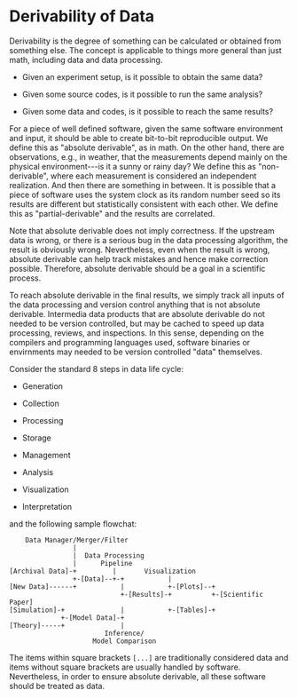# Derivability of Data

Derivability is the degree of something can be calculated or obtained
from something else.
The concept is applicable to things more general than just math,
including data and data processing.

* Given an experiment setup, is it possible to obtain the same data?

* Given some source codes, is it possible to run the same analysis?

* Given some data and codes, is it possible to reach the same results?

For a piece of well defined software, given the same software
environment and input, it should be able to create bit-to-bit
reproducible output.
We define this as "absolute derivable", as in math.
On the other hand, there are observations, e.g., in weather, that the
measurements depend mainly on the physical environment---is it a sunny
or rainy day?
We define this as "non-derivable", where each measurement is
considered an independent realization.
And then there are something in between.
It is possible that a piece of software uses the system clock as its
random number seed so its results are different but statistically
consistent with each other.
We define this as "partial-derivable" and the results are correlated.

Note that absolute derivable does not imply correctness.
If the upstream data is wrong, or there is a serious bug in the data
processing algorithm, the result is obviously wrong.
Nevertheless, even when the result is wrong, absolute derivable can
help track mistakes and hence make correction possible.
Therefore, absolute derivable should be a goal in a scientific
process.

To reach absolute derivable in the final results, we simply track all
inputs of the data processing and version control anything that is not
absolute derivable.
Intermedia data products that are absolute derivable do not needed to
be version controlled, but may be cached to speed up data processing,
reviews, and inspections.
In this sense, depending on the compilers and programming languages
used, software binaries or envirnments may needed to be version
controlled "data" themselves.

Consider the standard 8 steps in data life cycle:

* Generation

* Collection

* Processing

* Storage

* Management

* Analysis

* Visualization

* Interpretation

and the following sample flowchat:
```
    Data Manager/Merger/Filter
                |
                |  Data Processing
                |      Pipeline
[Archival Data]-+         |       Visualization
                +-[Data]--+-+           |
[New Data]------+           |           +-[Plots]--+
                            +-[Results]-+          +-[Scientific Paper]
[Simulation]-+              |           +-[Tables]-+
             +-[Model Data]-+
[Theory]-----+              |
                        Inference/
                     Model Comparison
```
The items within square brackets `[...]` are traditionally considered
data and items without square brackets are usually handled by
software.
Nevertheless, in order to ensure absolute derivable, all these
software should be treated as data.
